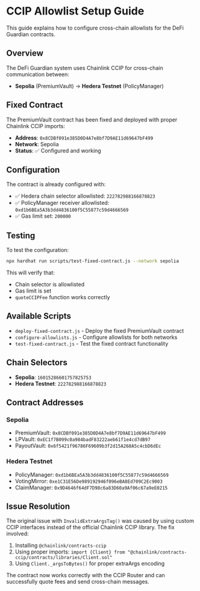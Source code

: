 # CCIP Allowlist Setup Guide

This guide explains how to configure cross-chain allowlists for the DeFi Guardian contracts.

## Overview

The DeFi Guardian system uses Chainlink CCIP for cross-chain communication between:
- **Sepolia** (PremiumVault) → **Hedera Testnet** (PolicyManager)

## Fixed Contract

The PremiumVault contract has been fixed and deployed with proper Chainlink CCIP imports:
- **Address**: `0x8CDBf091e385D0D4A7e8bf7D9AE11d69647bF499`
- **Network**: Sepolia
- **Status**: ✅ Configured and working

## Configuration

The contract is already configured with:
- ✅ Hedera chain selector allowlisted: `222782988166878823`
- ✅ PolicyManager receiver allowlisted: `0xd1b6BEa5A3b3dd4836100f5C55877c59d4666569`
- ✅ Gas limit set: `200000`

## Testing

To test the configuration:

```bash
npx hardhat run scripts/test-fixed-contract.js --network sepolia
```

This will verify that:
- Chain selector is allowlisted
- Gas limit is set
- `quoteCCIPFee` function works correctly

## Available Scripts

- `deploy-fixed-contract.js` - Deploy the fixed PremiumVault contract
- `configure-allowlists.js` - Configure allowlists for both networks
- `test-fixed-contract.js` - Test the fixed contract functionality

## Chain Selectors

- **Sepolia**: `16015286601757825753`
- **Hedera Testnet**: `222782988166878823`

## Contract Addresses

### Sepolia
- PremiumVault: `0x8CDBf091e385D0D4A7e8bf7D9AE11d69647bF499`
- LPVault: `0xEC1f7B099c0a984badF83222aeb61f1e4cd7dB97`
- PayoutVault: `0x6f5421f96786F69609b3f2d15A268A5c4cbD6dEc`

### Hedera Testnet
- PolicyManager: `0xd1b6BEa5A3b3dd4836100f5C55877c59d4666569`
- VotingMirror: `0xe1C31E56De989192946f096eBA8Ed709C2Ec9003`
- ClaimManager: `0x9D4646f64dF7D98c6a83D60a9Af06c67a9eE0215`

## Issue Resolution

The original issue with `InvalidExtraArgsTag()` was caused by using custom CCIP interfaces instead of the official Chainlink CCIP library. The fix involved:

1. Installing `@chainlink/contracts-ccip`
2. Using proper imports: `import {Client} from "@chainlink/contracts-ccip/contracts/libraries/Client.sol"`
3. Using `Client._argsToBytes()` for proper extraArgs encoding

The contract now works correctly with the CCIP Router and can successfully quote fees and send cross-chain messages.
